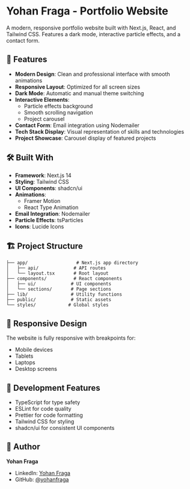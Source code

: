 # Yohan Fraga - Portfolio Website

A modern, responsive portfolio website built with Next.js, React, and Tailwind CSS. Features a dark mode, interactive particle effects, and a contact form.

## 🚀 Features

- **Modern Design**: Clean and professional interface with smooth animations
- **Responsive Layout**: Optimized for all screen sizes
- **Dark Mode**: Automatic and manual theme switching
- **Interactive Elements**:
  - Particle effects background
  - Smooth scrolling navigation
  - Project carousel
- **Contact Form**: Email integration using Nodemailer
- **Tech Stack Display**: Visual representation of skills and technologies
- **Project Showcase**: Carousel display of featured projects

## 🛠️ Built With

- **Framework**: Next.js 14
- **Styling**: Tailwind CSS
- **UI Components**: shadcn/ui
- **Animations**: 
  - Framer Motion
  - React Type Animation
- **Email Integration**: Nodemailer
- **Particle Effects**: tsParticles
- **Icons**: Lucide Icons

## 🏗️ Project Structure

```
├── app/                  # Next.js app directory
│   ├── api/             # API routes
│   └── layout.tsx       # Root layout
├── components/          # React components
│   ├── ui/             # UI components
│   └── sections/       # Page sections
├── lib/                # Utility functions
├── public/             # Static assets
└── styles/            # Global styles
```

## 📱 Responsive Design

The website is fully responsive with breakpoints for:
- Mobile devices
- Tablets
- Laptops
- Desktop screens

## 🔧 Development Features

- TypeScript for type safety
- ESLint for code quality
- Prettier for code formatting
- Tailwind CSS for styling
- shadcn/ui for consistent UI components


## 👤 Author

**Yohan Fraga**
- LinkedIn: [Yohan Fraga](https://linkedin.com/in/yohanfraga)
- GitHub: [@yohanfraga](https://github.com/yohanfraga)
